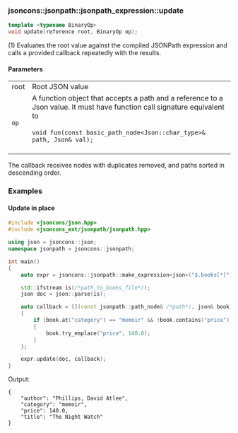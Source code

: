 ### jsoncons::jsonpath::jsonpath_expression::update

```cpp
template <typename BinaryOp>
void update(reference root, BinaryOp op);                                   (1) (since 0.172.0)
```

(1) Evaluates the root value against the compiled JSONPath expression and calls a provided
callback repeatedly with the results.

#### Parameters

<table>
  <tr>
    <td>root</td>
    <td>Root JSON value</td> 
  </tr>
  <tr>
    <td><code>op</code></td>
    <td>A function object that accepts a path and a reference to a Json value. 
It must have function call signature equivalent to
<br/><br/><code>void fun(const basic_path_node&lt;Json::char_type&gt;& path, Json& val);</code><br/><br/>
  </tr>
</table>

The callback receives nodes with duplicates removed, and paths sorted in descending order.

### Examples

#### Update in place

```cpp
#include <jsoncons/json.hpp>
#include <jsoncons_ext/jsonpath/jsonpath.hpp>

using json = jsoncons::json;
namespace jsonpath = jsoncons::jsonpath;

int main()
{
    auto expr = jsoncons::jsonpath::make_expression<json>("$.books[*]");

    std::ifstream is(/*path_to_books_file*/);
    json doc = json::parse(is);

    auto callback = [](const jsonpath::path_node& /*path*/, json& book)
    {
        if (book.at("category") == "memoir" && !book.contains("price"))
        {
            book.try_emplace("price", 140.0);
        }
    };

    expr.update(doc, callback);
}
```
Output:
```
{
    "author": "Phillips, David Atlee",
    "category": "memoir",
    "price": 140.0,
    "title": "The Night Watch"
}
```

